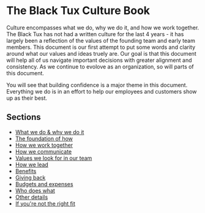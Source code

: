 # The Black Tux Culture Book  
  
Culture encompasses what we do, why we do it, and how we work together. The Black Tux has not had a written culture for the last 4 years - it has largely been a reflection of the values of the founding team and early team members. This document is our first attempt to put some words and clarity around what our values and ideas truely are. Our goal is that this document will help all of us navigate important decisions with greater alignment and consistency. As we continue to evolove as an organization, so will parts of this document.  
  
You will see that building confidence is a major theme in this document. Everything we do is in an effort to help our employees and customers show up as their best.  

## Sections
* [What we do & why we do it](https://github.com/andrewblackmon/culture/blob/master/purpose-vision-mission.md)
* [The foundation of how](https://github.com/andrewblackmon/culture/blob/master/the-foundation-of-our-culture.md)
* [How we work together](https://github.com/andrewblackmon/culture/blob/master/how-we-work-together.md)
* [How we communicate](https://github.com/andrewblackmon/culture/blob/master/communication.md)
* [Values we look for in our team](https://github.com/andrewblackmon/culture/blob/master/values-we-look-for.md)
* [How we lead](https://github.com/andrewblackmon/culture/blob/master/how-we-lead.md)
* [Benefits](https://github.com/andrewblackmon/culture/blob/master/benefits.md)
* [Giving back](https://github.com/andrewblackmon/culture/blob/master/giving-back.md)
* [Budgets and expenses](https://github.com/andrewblackmon/culture/blob/master/budgets-and-expenses.md)
* [Who does what](https://github.com/andrewblackmon/culture/blob/master/who-does-what.md)
* [Other details](https://github.com/andrewblackmon/culture/blob/master/other-details.md)
* [If you're not the right fit](https://github.com/andrewblackmon/culture/blob/master/if-you're-not-the-right-fit.md)

